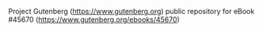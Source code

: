 Project Gutenberg (https://www.gutenberg.org) public repository for eBook #45670 (https://www.gutenberg.org/ebooks/45670)

